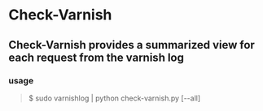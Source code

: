 # Check-Varnish

## Check-Varnish provides a summarized view for each request from the varnish log 

### usage

>
> $ sudo varnishlog | python check-varnish.py [--all]
>


